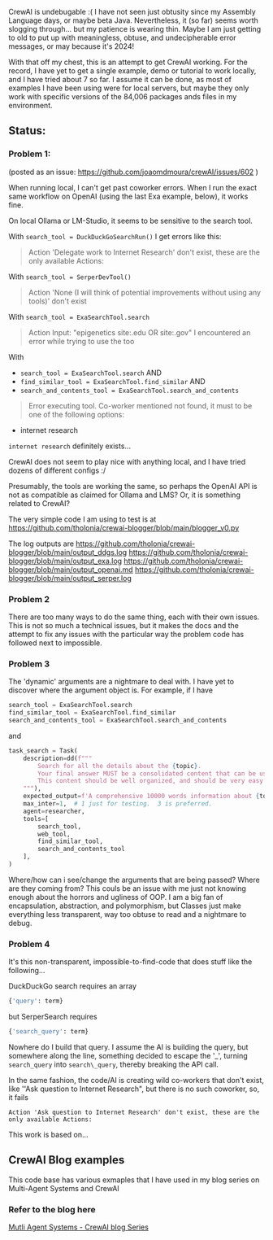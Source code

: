 CrewAI is undebugable :(  I have not seen just obtusity since my Assembly Language days, or maybe beta Java.  Nevertheless, it (so far) seems worth slogging through... but my patience is wearing thin.  Maybe I am just getting to old to put up with meaningless, obtuse, and undecipherable error messages, or may because it's 2024!

With that off my chest, this is an attempt to get CrewAI working.  For the record, I have yet to get a single example, demo or tutorial to work locally, and I have tried about 7 so far.  I assume it can be done, as most of examples I have been using were for local servers, but maybe they only work with specific versions of the 84,006 packages ands files in my environment.

## Status:

### Problem 1: 

(posted as an issue: https://github.com/joaomdmoura/crewAI/issues/602 )


When running local, I can't get past coworker errors. When I run the exact same workflow on OpenAI (using the last Exa example, below), it works fine.

On local Ollama or LM-Studio, it seems to be sensitive to the search tool.

With `search_tool = DuckDuckGoSearchRun()` I get errors like this:

> Action 'Delegate work to Internet Research' don't exist, these are the only available Actions:

With  `search_tool = SerperDevTool()`

>Action 'None (I will think of potential improvements without using any tools)' don't exist

With `search_tool = ExaSearchTool.search`

> Action Input: "epigenetics site:.edu OR site:.gov" I encountered an error while trying to use the too

With 
- `search_tool = ExaSearchTool.search` AND 
- `find_similar_tool = ExaSearchTool.find_similar` AND
- `search_and_contents_tool = ExaSearchTool.search_and_contents`

>Error executing tool. Co-worker mentioned not found, it must to be one of the following options:
- internet research

`internet research` definitely exists...

CrewAI does not seem to play nice with anything local, and I have tried dozens of different configs :/

Presumably, the tools are working the same, so perhaps the OpenAI API is not as compatible as claimed for Ollama and LMS? Or, it is something related to CrewAI?

The very simple code I am using to test is at https://github.com/tholonia/crewai-blogger/blob/main/blogger_v0.py

The log outputs are
https://github.com/tholonia/crewai-blogger/blob/main/output_ddgs.log
https://github.com/tholonia/crewai-blogger/blob/main/output_exa.log
https://github.com/tholonia/crewai-blogger/blob/main/output_openai.md
https://github.com/tholonia/crewai-blogger/blob/main/output_serper.log

### Problem 2

There are too many ways to do the same thing, each with their own issues.  This is not so much a technical issues, but it makes the docs and the attempt to fix any issues with the particular way the problem code has followed next to impossible.

### Problem 3

The 'dynamic' arguments are a nightmare to deal with.  I have yet to discover where the argument object is.  For example, if I have

```python
search_tool = ExaSearchTool.search
find_similar_tool = ExaSearchTool.find_similar
search_and_contents_tool = ExaSearchTool.search_and_contents
```
and 
```python
task_search = Task(
    description=dd(f"""
        Search for all the details about the {topic}.
        Your final answer MUST be a consolidated content that can be used for blogging.
        This content should be well organized, and should be very easy to read.  
    """),
    expected_output=f'A comprehensive 10000 words information about {topic}.',
    max_inter=1,  # 1 just for testing.  3 is preferred.
    agent=researcher,
    tools=[
        search_tool,
        web_tool,
        find_similar_tool,
        search_and_contents_tool
    ],
)
```

Where/how can i see/change the arguments that are being passed?  Where are they coming from? This couls be an issue with me just not knowing enough about the horrors and ugliness of OOP.  I am a big fan of encapsulation, abstraction, and polymorphism, but Classes just make everything less transparent, way too obtuse to read and a nightmare to debug.

### Problem 4

It's this non-transparent, impossible-to-find-code that does stuff like the following...

DuckDuckGo search requires an array

```python
{'query': term}
```
but SerperSearch requires
```python
{'search_query': term}
```
Nowhere do I build that query.  I assume the AI is building the query, but somewhere along the line, something decided to escape the '_', turning `search_query` into `search\_query`, thereby breaking the API call.

In the same fashion, the code/AI is creating wild co-workers that don't exist, like ''Ask question to Internet Research", but there is no such coworker, so, it fails

```
Action 'Ask question to Internet Research' don't exist, these are the only available Actions:
```









This work is based on...

## CrewAI Blog examples
This code base has various exmaples that I have used in my blog series on Multi-Agent Systems and CrewAI

### Refer to the blog here

[Mutli Agent Systems - CrewAI blog Series](https://abvijaykumar.medium.com/list/multiagent-systems-1284ee465659)
